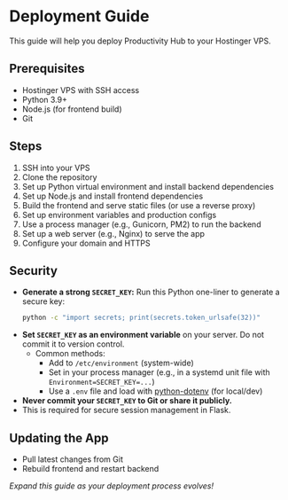 # Deployment Guide

This guide will help you deploy Productivity Hub to your Hostinger VPS.

## Prerequisites
- Hostinger VPS with SSH access
- Python 3.9+
- Node.js (for frontend build)
- Git

## Steps
1. SSH into your VPS
2. Clone the repository
3. Set up Python virtual environment and install backend dependencies
4. Set up Node.js and install frontend dependencies
5. Build the frontend and serve static files (or use a reverse proxy)
6. Set up environment variables and production configs
7. Use a process manager (e.g., Gunicorn, PM2) to run the backend
8. Set up a web server (e.g., Nginx) to serve the app
9. Configure your domain and HTTPS

## Security

- **Generate a strong `SECRET_KEY`:**
  Run this Python one-liner to generate a secure key:
  ```sh
  python -c "import secrets; print(secrets.token_urlsafe(32))"
  ```
- **Set `SECRET_KEY` as an environment variable** on your server. Do not commit it to version control.
  - Common methods:
    - Add to `/etc/environment` (system-wide)
    - Set in your process manager (e.g., in a systemd unit file with `Environment=SECRET_KEY=...`)
    - Use a `.env` file and load with [python-dotenv](https://pypi.org/project/python-dotenv/) (for local/dev)
- **Never commit your `SECRET_KEY` to Git or share it publicly.**
- This is required for secure session management in Flask.

## Updating the App
- Pull latest changes from Git
- Rebuild frontend and restart backend

*Expand this guide as your deployment process evolves!*

